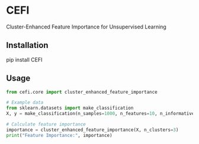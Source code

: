# CEFI

Cluster-Enhanced Feature Importance for Unsupervised Learning

## Installation

pip install CEFI

## Usage

```python
from cefi.core import cluster_enhanced_feature_importance

# Example data
from sklearn.datasets import make_classification
X, y = make_classification(n_samples=1000, n_features=10, n_informative=5, random_state=42)

# Calculate feature importance
importance = cluster_enhanced_feature_importance(X, n_clusters=3)
print("Feature Importance:", importance)